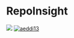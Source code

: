 # RepoInsight

![](https://github.com/Aeddi13/RepoInsight/workflows/CI/badge.svg)
[![aeddi13](https://circleci.com/gh/aeddi13/RepoInsight.svg?style=svg)](https://app.circleci.com/github/Aeddi13/RepoInsight/pipelines)
